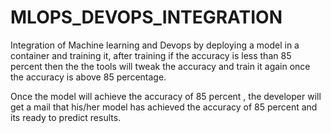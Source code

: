 # MLOPS_DEVOPS_INTEGRATION
Integration of Machine learning and Devops by deploying a model in a container and training it, after training if the accuracy is less than 85 percent then the the tools will tweak the accuracy and train it again once the accuracy is above 85 percentage.

Once the model will achieve the accuracy of 85 percent , the developer will get a mail that his/her model has achieved the accuracy of 85 percent and its ready to predict results.
